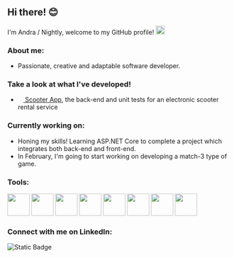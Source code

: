 ## Hi there! 😊

I'm Andra / Nightly, welcome to my GitHub profile! <img src="https://raw.githubusercontent.com/MartinHeinz/MartinHeinz/master/wave.gif" width="20px" height="20px">

### About me:

- Passionate, creative and adaptable software developer.

### Take a look at what I've developed!

- <a href="https://github.com/NightlyWolfx/scooter-app/"><img src="https://em-content.zobj.net/source/microsoft/74/scooter_1f6f4.png" width="12px" height="12px"> Scooter App</a>, the back-end and unit tests for an electronic scooter rental service

### Currently working on:

- Honing my skills! Learning ASP.NET Core to complete a project which integrates both back-end and front-end.
- In February, I'm going to start working on developing a match-3 type of game.

### Tools:
<img src="https://static-00.iconduck.com/assets.00/c-sharp-c-icon-456x512-9sej0lrz.png" width="50px" height="50px"> <img src="https://cdn.icon-icons.com/icons2/2389/PNG/512/dot_net_logo_icon_145329.png" width="50px" height="50px"> <img src="https://creazilla-store.fra1.digitaloceanspaces.com/icons/3256505/file-type-css-icon-md.png" width="50px" height="50px"> <img src="https://cdn.icon-icons.com/icons2/2107/PNG/512/file_type_html_icon_130541.png" width="50px" height="50px"> <img src="https://cdn.worldvectorlogo.com/logos/javascript-1.svg" width="50px" height="50px"> <img src="https://cdn.icon-icons.com/icons2/2415/PNG/512/typescript_original_logo_icon_146317.png" width="50px" height="50px"> <img src="https://upload.wikimedia.org/wikipedia/commons/thumb/5/59/Visual_Studio_Icon_2019.svg/2060px-Visual_Studio_Icon_2019.svg.png" width="50px" height="50px"> <img src="https://upload.wikimedia.org/wikipedia/commons/thumb/9/9a/Visual_Studio_Code_1.35_icon.svg/2048px-Visual_Studio_Code_1.35_icon.svg.png" width="50px" height="50px">

### Connect with me on LinkedIn:

![Static Badge](https://img.shields.io/badge/Linked-In-blue?link=www.linkedin.com%2Fin%2Fandranoradavidone)
